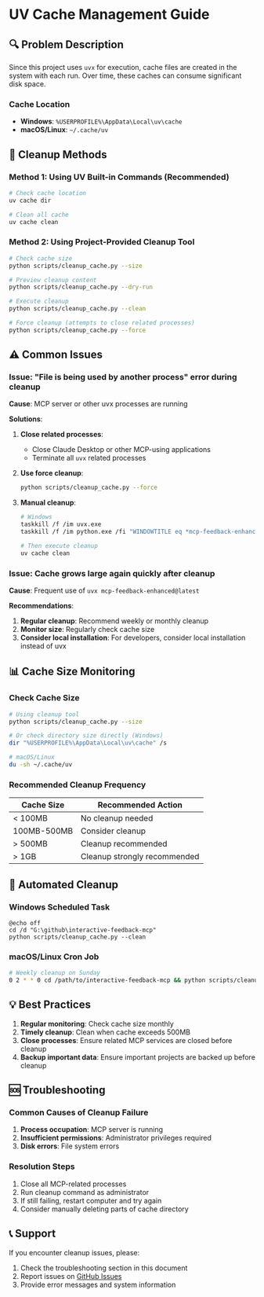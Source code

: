 # UV Cache Management Guide

## 🔍 Problem Description

Since this project uses `uvx` for execution, cache files are created in the system with each run. Over time, these caches can consume significant disk space.

### Cache Location
- **Windows**: `%USERPROFILE%\AppData\Local\uv\cache`
- **macOS/Linux**: `~/.cache/uv`

## 🧹 Cleanup Methods

### Method 1: Using UV Built-in Commands (Recommended)

```bash
# Check cache location
uv cache dir

# Clean all cache
uv cache clean
```

### Method 2: Using Project-Provided Cleanup Tool

```bash
# Check cache size
python scripts/cleanup_cache.py --size

# Preview cleanup content
python scripts/cleanup_cache.py --dry-run

# Execute cleanup
python scripts/cleanup_cache.py --clean

# Force cleanup (attempts to close related processes)
python scripts/cleanup_cache.py --force
```

## ⚠️ Common Issues

### Issue: "File is being used by another process" error during cleanup

**Cause**: MCP server or other uvx processes are running

**Solutions**:
1. **Close related processes**:
   - Close Claude Desktop or other MCP-using applications
   - Terminate all `uvx` related processes

2. **Use force cleanup**:
   ```bash
   python scripts/cleanup_cache.py --force
   ```

3. **Manual cleanup**:
   ```bash
   # Windows
   taskkill /f /im uvx.exe
   taskkill /f /im python.exe /fi "WINDOWTITLE eq *mcp-feedback-enhanced*"

   # Then execute cleanup
   uv cache clean
   ```

### Issue: Cache grows large again quickly after cleanup

**Cause**: Frequent use of `uvx mcp-feedback-enhanced@latest`

**Recommendations**:
1. **Regular cleanup**: Recommend weekly or monthly cleanup
2. **Monitor size**: Regularly check cache size
3. **Consider local installation**: For developers, consider local installation instead of uvx

## 📊 Cache Size Monitoring

### Check Cache Size

```bash
# Using cleanup tool
python scripts/cleanup_cache.py --size

# Or check directory size directly (Windows)
dir "%USERPROFILE%\AppData\Local\uv\cache" /s

# macOS/Linux
du -sh ~/.cache/uv
```

### Recommended Cleanup Frequency

| Cache Size | Recommended Action |
|-----------|-------------------|
| < 100MB   | No cleanup needed |
| 100MB-500MB | Consider cleanup |
| > 500MB   | Cleanup recommended |
| > 1GB     | Cleanup strongly recommended |

## 🔧 Automated Cleanup

### Windows Scheduled Task

```batch
@echo off
cd /d "G:\github\interactive-feedback-mcp"
python scripts/cleanup_cache.py --clean
```

### macOS/Linux Cron Job

```bash
# Weekly cleanup on Sunday
0 2 * * 0 cd /path/to/interactive-feedback-mcp && python scripts/cleanup_cache.py --clean
```

## 💡 Best Practices

1. **Regular monitoring**: Check cache size monthly
2. **Timely cleanup**: Clean when cache exceeds 500MB
3. **Close processes**: Ensure related MCP services are closed before cleanup
4. **Backup important data**: Ensure important projects are backed up before cleanup

## 🆘 Troubleshooting

### Common Causes of Cleanup Failure

1. **Process occupation**: MCP server is running
2. **Insufficient permissions**: Administrator privileges required
3. **Disk errors**: File system errors

### Resolution Steps

1. Close all MCP-related processes
2. Run cleanup command as administrator
3. If still failing, restart computer and try again
4. Consider manually deleting parts of cache directory

## 📞 Support

If you encounter cleanup issues, please:
1. Check the troubleshooting section in this document
2. Report issues on [GitHub Issues](https://github.com/Minidoracat/mcp-feedback-enhanced/issues)
3. Provide error messages and system information
